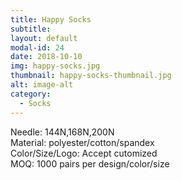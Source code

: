 ```yaml
---
title: Happy Socks
subtitle: 
layout: default
modal-id: 24
date: 2018-10-10
img: happy-socks.jpg
thumbnail: happy-socks-thumbnail.jpg
alt: image-alt
category: 
  - Socks
---
```


Needle: 144N,168N,200N<br>
Material: polyester/cotton/spandex<br>
Color/Size/Logo: Accept cutomized<br>
MOQ: 1000 pairs per design/color/size<br>